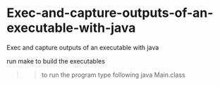 # Exec-and-capture-outputs-of-an-executable-with-java
Exec and capture outputs of an executable with java


run make to build the executables
>> to run the program type following
>> java Main.class
